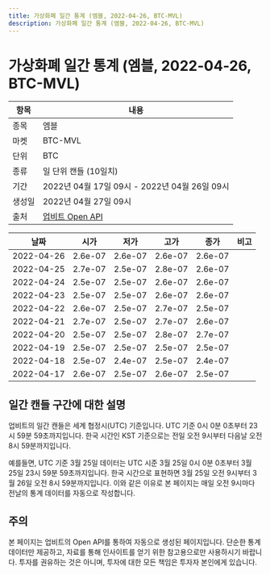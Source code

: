 ```yaml
---
title: 가상화폐 일간 통계 (엠블, 2022-04-26, BTC-MVL)
description: 가상화폐 일간 통계 (엠블, 2022-04-26, BTC-MVL)
---
```



가상화폐 일간 통계 (엠블, 2022-04-26, BTC-MVL)
===

|항목|내용|
|--|--|
|종목|엠블|
|마켓|BTC-MVL|
|단위|BTC|
|종류|일 단위 캔들 (10일치)|
|기간|2022년 04월 17일 09시 - 2022년 04월 26일 09시|
|생성일|2022년 04월 27일 09시|
|출처|[업비트 Open API](https://docs.upbit.com)|


|날짜|시가|저가|고가|종가|비고|
|--|--|--|--|--|--|
|2022-04-26|2.6e-07|2.6e-07|2.6e-07|2.6e-07|    |
|2022-04-25|2.7e-07|2.5e-07|2.8e-07|2.6e-07|    |
|2022-04-24|2.5e-07|2.5e-07|2.6e-07|2.6e-07|    |
|2022-04-23|2.5e-07|2.5e-07|2.6e-07|2.6e-07|    |
|2022-04-22|2.6e-07|2.5e-07|2.7e-07|2.5e-07|    |
|2022-04-21|2.7e-07|2.5e-07|2.7e-07|2.6e-07|    |
|2022-04-20|2.5e-07|2.5e-07|2.8e-07|2.7e-07|    |
|2022-04-19|2.5e-07|2.5e-07|2.5e-07|2.5e-07|    |
|2022-04-18|2.5e-07|2.4e-07|2.5e-07|2.4e-07|    |
|2022-04-17|2.6e-07|2.5e-07|2.6e-07|2.5e-07|    |


일간 캔들 구간에 대한 설명
---


업비트의 일간 캔들은 세계 협정시(UTC) 기준입니다. 
UTC 기준 0시 0분 0초부터 23시 59분 59초까지입니다. 
한국 시간인 KST 기준으로는 전일 오전 9시부터 다음날 오전 8시 59분까지입니다. 


예를들면, UTC 기준 3월 25일 데이터는 UTC 시준 3월 25일 0시 0분 0초부터 3월 25일 23시 59분 59초까지입니다. 
한국 시간으로 표현하면 3월 25일 오전 9시부터 3월 26일 오전 8시 59분까지입니다. 
이와 같은 이유로 본 페이지는 매일 오전 9시마다 전날의 통계 데이터를 자동으로 작성합니다. 


주의
---


본 페이지는 업비트의 Open API를 통하여 자동으로 생성된 페이지입니다. 
단순한 통계 데이터만 제공하고, 자료를 통해 인사이트를 얻기 위한 참고용으로만 사용하시기 바랍니다. 
투자를 권유하는 것은 아니며, 투자에 대한 모든 책임은 투자자 본인에게 있습니다. 
